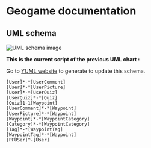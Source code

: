 Geogame documentation
=====================

UML schema
----------

![UML schema image](http://yuml.me/a2eac8a1)  

**This is the current script of the previous UML chart :**

Go to [YUML website](http://yuml.me/edit/a2eac8a1) to generate to update this schema.

    [User]*-*[UserComment]
    [User]*-*[UserPicture]
    [User]*-*[UserQuiz]
    [UserQuiz]*-*[Quiz]
    [Quiz]1-1[Waypoint]
    [UserComment]*-*[Waypoint]
    [UserPicture]*-*[Waypoint]
    [Waypoint]*-*[WaypointCategory]
    [Category]*-*[WaypointCategory]
    [Tag]*-*[WaypointTag]
    [WaypointTag]*-*[Waypoint]
    [PFUSer]^-[User]
